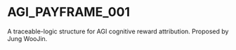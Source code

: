 # AGI_PAYFRAME_001
A traceable-logic structure for AGI cognitive reward attribution. Proposed by Jung WooJin.

